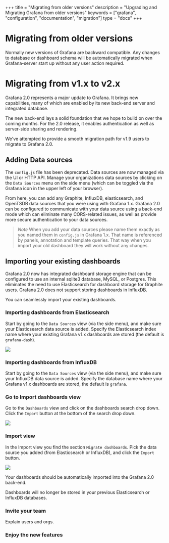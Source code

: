 +++
title = "Migrating from older versions"
description = "Upgrading and Migrating Grafana from older versions"
keywords = ["grafana", "configuration", "documentation", "migration"]
type = "docs"
+++

# Migrating from older versions

Normally new versions of Grafana are backward compatible. Any changes to database or dashboard schema will
be automatically migrated when Grafana-server start up without any user action required.

# Migrating from v1.x to v2.x

Grafana 2.0 represents a major update to Grafana. It brings new
capabilities, many of which are enabled by its new back-end server and
integrated database.

The new back-end lays a solid foundation that we hope to build on over
the coming months. For the 2.0 release, it enables authentication as
well as server-side sharing and rendering.

We've attempted to provide a smooth migration path for v1.9 users to
migrate to Grafana 2.0.

## Adding Data sources

The `config.js` file has been deprecated. Data sources are now managed via
the UI or HTTP API. Manage your organizations data sources by clicking on the `Data Sources` menu on the
side menu (which can be toggled via the Grafana icon in the upper left
of your browser).

From here, you can add any Graphite, InfluxDB, elasticsearch, and
OpenTSDB data sources that you were using with Grafana 1.x. Grafana 2.0
can be configured to communicate with your data source using a back-end
mode which can eliminate many CORS-related issues, as well as provide
more secure authentication to your data sources.

> *Note* When you add your data sources please name them exactly as you
> named them in `config.js` in Grafana 1.x. That name is referenced by
> panels, annotation and template queries. That way when you import
> your old dashboard they will work without any changes.

## Importing your existing dashboards

Grafana 2.0 now has integrated dashboard storage engine that can be
configured to use an internal sqlite3 database, MySQL, or Postgres. This
eliminates the need to use Elasticsearch for dashboard storage for
Graphite users. Grafana 2.0 does not support storing dashboards in
InfluxDB.

You can seamlessly import your existing dashboards.

### Importing dashboards from Elasticsearch

Start by going to the `Data Sources` view (via the side menu), and make
sure your Elasticsearch data source is added. Specify the Elasticsearch
index name where your existing Grafana v1.x dashboards are stored
(the default is `grafana-dash`).

![](/img/docs/v2/datasource_edit_elastic.jpg)

### Importing dashboards from InfluxDB

Start by going to the `Data Sources` view (via the side menu), and make
sure your InfluxDB data source is added. Specify the database name where
your Grafana v1.x dashboards are stored, the default is `grafana`.

### Go to Import dashboards view

Go to the `Dashboards` view and click on the dashboards search drop
down. Click the `Import` button at the bottom of the search drop down.

![](/img/docs/v2/dashboard_import.jpg)

### Import view

In the Import view you find the section `Migrate dashboards`. Pick the
data source you added (from Elasticsearch or InfluxDB), and click the
`Import` button.

![](/img/docs/v2/migrate_dashboards.jpg)

Your dashboards should be automatically imported into the Grafana 2.0
back-end.

Dashboards will no longer be stored in your previous Elasticsearch or
InfluxDB databases.

### Invite your team

Explain users and orgs.

### Enjoy the new features
